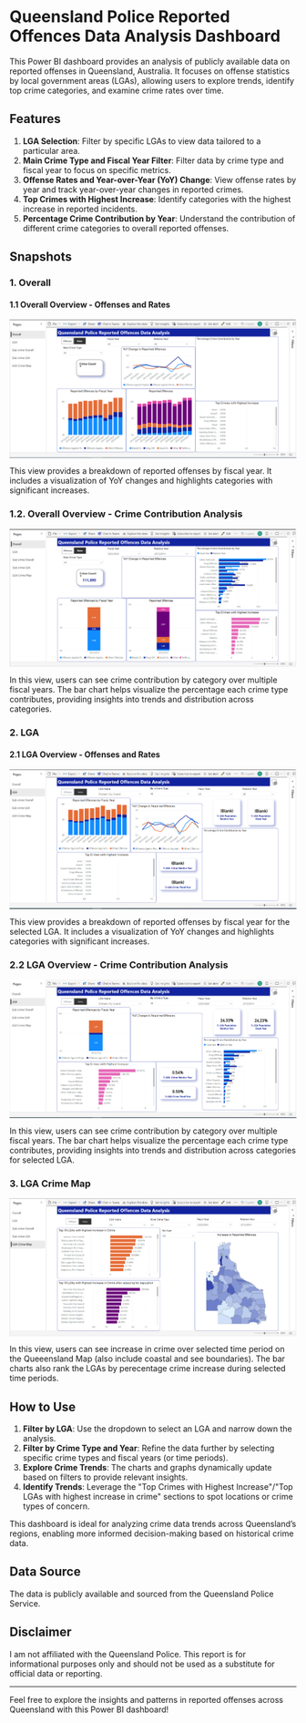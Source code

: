 # Queensland Police Reported Offences Data Analysis Dashboard

This Power BI dashboard provides an analysis of publicly available data on reported offenses in Queensland, Australia. It focuses on offense statistics by local government areas (LGAs), allowing users to explore trends, identify top crime categories, and examine crime rates over time.

## Features

1. **LGA Selection**: Filter by specific LGAs to view data tailored to a particular area.
2. **Main Crime Type and Fiscal Year Filter**: Filter data by crime type and fiscal year to focus on specific metrics.
3. **Offense Rates and Year-over-Year (YoY) Change**: View offense rates by year and track year-over-year changes in reported crimes.
4. **Top Crimes with Highest Increase**: Identify categories with the highest increase in reported incidents.
5. **Percentage Crime Contribution by Year**: Understand the contribution of different crime categories to overall reported offenses.

## Snapshots

### 1. Overall

#### 1.1 Overall Overview - Offenses and Rates
<div style="display: flex; justify-content: space-around;">
    <img src="Images/Overall 1.PNG" alt="Overall 1 Overview" width="100%" style="margin-right: 10px;">
</div>

This view provides a breakdown of reported offenses by fiscal year. It includes a visualization of YoY changes and highlights categories with significant increases.

### 1.2. Overall Overview - Crime Contribution Analysis
<div style="display: flex; justify-content: space-around;">
  <img src="Images/Overall 2.PNG" alt="Overall 2 Overview" width="100%">
</div>

In this view, users can see crime contribution by category over multiple fiscal years. The bar chart helps visualize the percentage each crime type contributes, providing insights into trends and distribution across categories.

### 2. LGA

#### 2.1 LGA Overview - Offenses and Rates
<div style="display: flex; justify-content: space-around;">
    <img src="Images/LGA 2.PNG" alt="LGA 2 Overview" width="100%" style="margin-right: 10px;">
</div>

This view provides a breakdown of reported offenses by fiscal year for the selected LGA. It includes a visualization of YoY changes and highlights categories with significant increases.

### 2.2 LGA Overview - Crime Contribution Analysis
<div style="display: flex; justify-content: space-around;">
  <img src="Images/LGA 1.PNG" alt="LGA 1 Overview" width="100%">
</div>

In this view, users can see crime contribution by category over multiple fiscal years. The bar chart helps visualize the percentage each crime type contributes, providing insights into trends and distribution across categories for selected LGA.

### 3. LGA Crime Map
<div style="display: flex; justify-content: space-around;">
  <img src="Images/LGA Crime Map 1.PNG" alt="LGA Crime Map 1" width="100%">
</div>

In this view, users can see increase in crime over selected time period on the Queeensland Map (also include coastal and see boundaries). The bar charts also rank the LGAs by perecentage crime increase during selected time periods.


## How to Use

1. **Filter by LGA**: Use the dropdown to select an LGA and narrow down the analysis.
2. **Filter by Crime Type and Year**: Refine the data further by selecting specific crime types and fiscal years (or time periods).
3. **Explore Crime Trends**: The charts and graphs dynamically update based on filters to provide relevant insights.
4. **Identify Trends**: Leverage the "Top Crimes with Highest Increase"/"Top LGAs with highest increase in crime" sections to spot locations or crime types of concern.

This dashboard is ideal for analyzing crime data trends across Queensland’s regions, enabling more informed decision-making based on historical crime data.

## Data Source
The data is publicly available and sourced from the Queensland Police Service.

## Disclaimer
I am not affiliated with the Queensland Police. This report is for informational purposes only and should not be used as a substitute for official data or reporting.

---

Feel free to explore the insights and patterns in reported offenses across Queensland with this Power BI dashboard!
